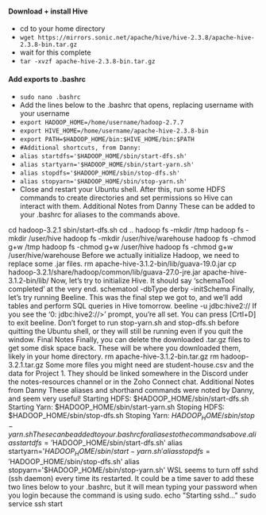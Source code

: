 #### Download + install Hive
- cd to your home directory
- ```wget https://mirrors.sonic.net/apache/hive/hive-2.3.8/apache-hive-2.3.8-bin.tar.gz```
- wait for this complete
- ```tar -xvzf apache-hive-2.3.8-bin.tar.gz```

#### Add exports to .bashrc
- ```sudo nano .bashrc```
- Add the lines below to the .bashrc that opens, replacing username with your username
- ```export HADOOP_HOME=/home/username/hadoop-2.7.7```
- ```export HIVE_HOME=/home/username/apache-hive-2.3.8-bin```
- ```export PATH=$HADOOP_HOME/bin:$HIVE_HOME/bin:$PATH```
- ```#Additional shortcuts, from Danny:```
- ```alias startdfs='$HADOOP_HOME/sbin/start-dfs.sh'```
- ```alias startyarn='$HADOOP_HOME/sbin/start-yarn.sh'```
- ```alias stopdfs='$HADOOP_HOME/sbin/stop-dfs.sh'```
- ```alias stopyarn='$HADOOP_HOME/sbin/stop-yarn.sh'```
- Close and restart your Ubuntu shell. After this, run some HDFS commands to create directories and set
permissions so Hive can interact with them.
Additional Notes from Danny
These can be added to your .bashrc for aliases to the commands above.

cd hadoop-3.2.1
sbin/start-dfs.sh
cd ..
hadoop fs -mkdir /tmp
hadoop fs -mkdir /user/hive
hadoop fs -mkdir /user/hive/warehouse
hadoop fs -chmod g+w /tmp
hadoop fs -chmod g+w /user/hive
hadoop fs -chmod g+w /user/hive/warehouse
Before we actually initialize Hadoop, we need to replace some .jar files.
rm apache-hive-3.1.2-bin/lib/guava-19.0.jar
cp hadoop-3.2.1/share/hadoop/common/lib/guava-27.0-jre.jar apache-hive-3.1.2-bin/lib/
Now, let’s try to initialize Hive. It should say ‘schemaTool completed’ at the very end.
schematool -dbType derby -initSchema
Finally, let’s try running Beeline. This was the final step we got to, and we’ll add tables and perform SQL
queries in Hive tomorrow.
beeline -u jdbc:hive2://
If you see the ‘0: jdbc:hive2://>’ prompt, you’re all set. You can press [Crtl+D] to exit beeline. Don’t
forget to run stop-yarn.sh and stop-dfs.sh before quitting the Ubuntu shell, or they will still be running
even if you quit the window.
Final Notes
Finally, you can delete the downloaded .tar.gz files to get some disk space back. These will be where you
downloaded them, likely in your home directory.
rm apache-hive-3.1.2-bin.tar.gz
rm hadoop-3.2.1.tar.gz
Some more files you might need are student-house.csv and the data for Project 1. They should be linked
somewhere in the Discord under the notes-resources channel or in the Zoho Connect chat.
Additional Notes from Danny
These aliases and shorthand commands were noted by Danny, and seem very useful!
Starting HDFS: $HADOOP_HOME/sbin/start-dfs.sh
Starting Yarn: $HADOOP_HOME/sbin/start-yarn.sh
Stoping HDFS: $HADOOP_HOME/sbin/stop-dfs.sh
Stoping Yarn: $HADOOP_HOME/sbin/stop-yarn.sh
These can be added to your .bashrc for aliases to the commands above.
alias startdfs='$HADOOP_HOME/sbin/start-dfs.sh'
alias startyarn='$HADOOP_HOME/sbin/start-yarn.sh'
alias stopdfs='$HADOOP_HOME/sbin/stop-dfs.sh'
alias stopyarn='$HADOOP_HOME/sbin/stop-yarn.sh'
WSL seems to turn off sshd (ssh daemon) every time its restarted. It could be a time saver to add these two lines
below to your .bashrc, but it will mean typing your password when you login because the command is using
sudo.
echo "Starting sshd..."
sudo service ssh start  

